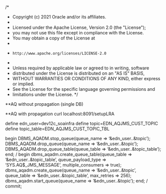 /*
 * Copyright (c) 2021 Oracle and/or its affiliates.
 *
 * Licensed under the Apache License, Version 2.0 (the "License");
 * you may not use this file except in compliance with the License.
 * You may obtain a copy of the License at
 *
 *     http://www.apache.org/licenses/LICENSE-2.0
 *
 * Unless required by applicable law or agreed to in writing, software
 * distributed under the License is distributed on an "AS IS" BASIS,
 * WITHOUT WARRANTIES OR CONDITIONS OF ANY KIND, either express or implied.
 * See the License for the specific language governing permissions and
 * limitations under the License.
 */




**AQ without propagation (single DB)

**AQ with propagation
curl localhost:8091/setupLRA


define edn_user=dev12c_soainfra 
define topic=EDN_AQJMS_CUST_TOPIC 
define topic_table=EDN_AQJMS_CUST_TOPIC_TBL

  
begin 
  DBMS_AQADM.stop_queue(queue_name => ‘&edn_user..&topic’); 
  DBMS_AQADM.drop_queue(queue_name => ‘&edn_user..&topic’); 
  DBMS_AQADM.drop_queue_table(queue_table => ‘&edn_user..&topic_table’); 
end; 
/ 
begin 
  dbms_aqadm.create_queue_table(queue_table => ‘&edn_user..&topic_table’, 
                                queue_payload_type => ‘SYS.AQ$_JMS_MESSAGE’, 
                                multiple_consumers => true); 
  dbms_aqadm.create_queue(queue_name => ‘&edn_user..&topic’, 
                          queue_table => ‘&edn_user..&topic_table’, 
                          max_retries => 256); 
  dbms_aqadm.start_queue(queue_name        =>       ‘&edn_user..&topic’); 
end; 
/ 
commit;